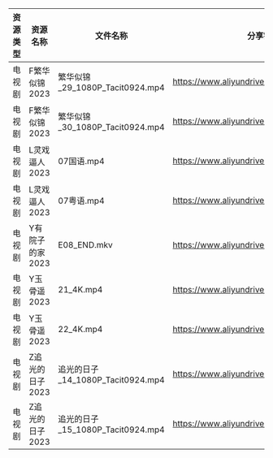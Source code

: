 | 资源类型 | 资源名称       | 文件名称                         | 分享链接                                      | 更新时间       |
| ---- | ---------- | ---------------------------- | ----------------------------------------- | ---------- |
| 电视剧  | F繁华似锦2023  | 繁华似锦_29_1080P_Tacit0924.mp4  | https://www.aliyundrive.com/s/nfqRpmX9zDs | 2023-07-12 |
| 电视剧  | F繁华似锦2023  | 繁华似锦_30_1080P_Tacit0924.mp4  | https://www.aliyundrive.com/s/nfqRpmX9zDs | 2023-07-12 |
| 电视剧  | L灵戏逼人2023  | 07国语.mp4                     | https://www.aliyundrive.com/s/5UduQoDNUX4 | 2023-07-12 |
| 电视剧  | L灵戏逼人2023  | 07粤语.mp4                     | https://www.aliyundrive.com/s/5UduQoDNUX4 | 2023-07-12 |
| 电视剧  | Y有院子的家2023 | E08_END.mkv                  | https://www.aliyundrive.com/s/Y4PrtcHPZ79 | 2023-07-12 |
| 电视剧  | Y玉骨遥2023   | 21_4K.mp4                    | https://www.aliyundrive.com/s/6XUEY7X9nW2 | 2023-07-12 |
| 电视剧  | Y玉骨遥2023   | 22_4K.mp4                    | https://www.aliyundrive.com/s/6XUEY7X9nW2 | 2023-07-12 |
| 电视剧  | Z追光的日子2023 | 追光的日子_14_1080P_Tacit0924.mp4 | https://www.aliyundrive.com/s/zzZYqa4urr9 | 2023-07-12 |
| 电视剧  | Z追光的日子2023 | 追光的日子_15_1080P_Tacit0924.mp4 | https://www.aliyundrive.com/s/zzZYqa4urr9 | 2023-07-12 |
